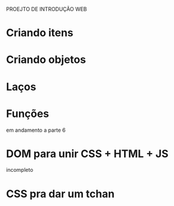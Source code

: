 PROEJTO DE INTRODUÇÃO WEB
<h1>Criando itens</h1>
<h1>Criando objetos</h1>
<h1>Laços</h1>
<h1>Funções</h1><p>em andamento a parte 6</p>
<h1>DOM para unir CSS + HTML + JS</h1><p>incompleto</p>
<h1>CSS pra dar um tchan</h1>
